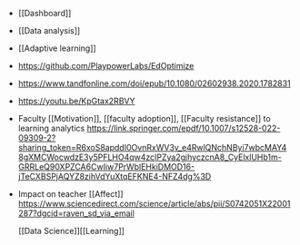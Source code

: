 - [[Dashboard]]
- [[Data analysis]]
- [[Adaptive learning]]
- https://github.com/PlaypowerLabs/EdOptimize
- https://www.tandfonline.com/doi/epub/10.1080/02602938.2020.1782831
- https://youtu.be/KpGtax2RBVY
- Faculty [[Motivation]],  [[faculty adoption]],  [[Faculty resistance]] to learning analytics
  https://link.springer.com/epdf/10.1007/s12528-022-09309-2?sharing_token=R6xoS8apddI0OvnRxWV3v_e4RwlQNchNByi7wbcMAY48gXMCWocwdzE3y5PFLHO4qw4zcIPZya2gjhyczcnA8_CyElxlUHb1m-GRRLeQ90XPZCA6CwIiw7PrWblEHkiDMOD16-jTeCXBSPjAQYZ8zihVdYuXtqEFKNE4-NFZ4dg%3D
- Impact on teacher [[Affect]]
  https://www.sciencedirect.com/science/article/abs/pii/S0742051X22001287?dgcid=raven_sd_via_email
  
  [[Data Science]][[Learning]]